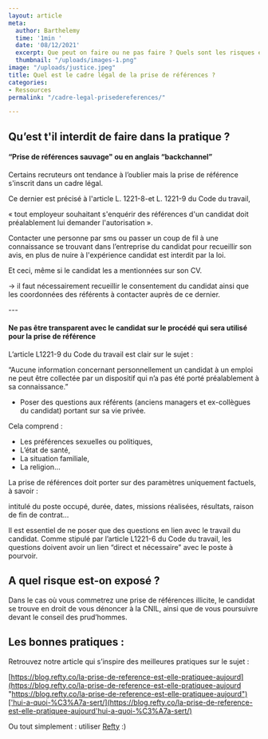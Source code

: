 ```yaml
---
layout: article
meta:
  author: Barthelemy
  time: '1min '
  date: '08/12/2021'
  excerpt: Que peut on faire ou ne pas faire ? Quels sont les risques encourus ?
  thumbnail: "/uploads/images-1.png"
image: "/uploads/justice.jpeg"
title: Quel est le cadre légal de la prise de références ?
categories:
- Ressources
permalink: "/cadre-legal-prisedereferences/"

---
```

## Qu’est t'il interdit de faire dans la pratique ?

#### “Prise de références sauvage" ou en anglais “backchannel”

Certains recruteurs ont tendance à l’oublier mais la prise de référence s'inscrit dans un cadre légal.

Ce dernier est précisé à l'article L. 1221-8-et L. 1221-9 du Code du travail,

« tout employeur souhaitant s'enquérir des références d'un candidat doit préalablement lui demander l'autorisation ».

Contacter une personne par sms ou passer un coup de fil à une connaissance se trouvant dans l’entreprise du candidat pour recueillir son avis, en plus de nuire à l'expérience candidat est interdit par la loi.

Et ceci, même si le candidat les a mentionnées sur son CV.

→ il faut nécessairement recueillir le consentement du candidat ainsi que les coordonnées des référents à contacter auprès de ce dernier.

\---

#### Ne pas être transparent avec le candidat sur le procédé qui sera utilisé pour la prise de référence

L’article L1221-9 du Code du travail est clair sur le sujet :

“Aucune information concernant personnellement un candidat à un emploi ne peut être collectée par un dispositif qui n’a pas été porté préalablement à sa connaissance.”

* Poser des questions aux référents (anciens managers et ex-collègues du candidat) portant sur sa vie privée.

Cela comprend :

* Les préférences sexuelles ou politiques,
* L’état de santé,
* La situation familiale,
* La religion...

La prise de références doit porter sur des paramètres uniquement factuels, à savoir :

intitulé du poste occupé, durée, dates, missions réalisées, résultats, raison de fin de contrat...

Il est essentiel de ne poser que des questions en lien avec le travail du candidat. Comme stipulé par l’article L1221-6 du Code du travail, les questions doivent avoir un lien “direct et nécessaire” avec le poste à pourvoir.

## **A quel risque est-on exposé ?**

Dans le cas où vous commetrez une prise de références illicite, le candidat se trouve en droit de vous dénoncer à la CNIL, ainsi que de vous poursuivre devant le conseil des prud’hommes.

## **Les bonnes pratiques :**

Retrouvez notre article qui s’inspire des meilleures pratiques sur le sujet :

[https://blog.refty.co/la-prise-de-reference-est-elle-pratiquee-aujourd](https://blog.refty.co/la-prise-de-reference-est-elle-pratiquee-aujourd "https://blog.refty.co/la-prise-de-reference-est-elle-pratiquee-aujourd")['hui-a-quoi-%C3%A7a-sert/](https://blog.refty.co/la-prise-de-reference-est-elle-pratiquee-aujourd'hui-a-quoi-%C3%A7a-sert/)

Ou tout simplement : utiliser [Refty](http://refty.co) :)